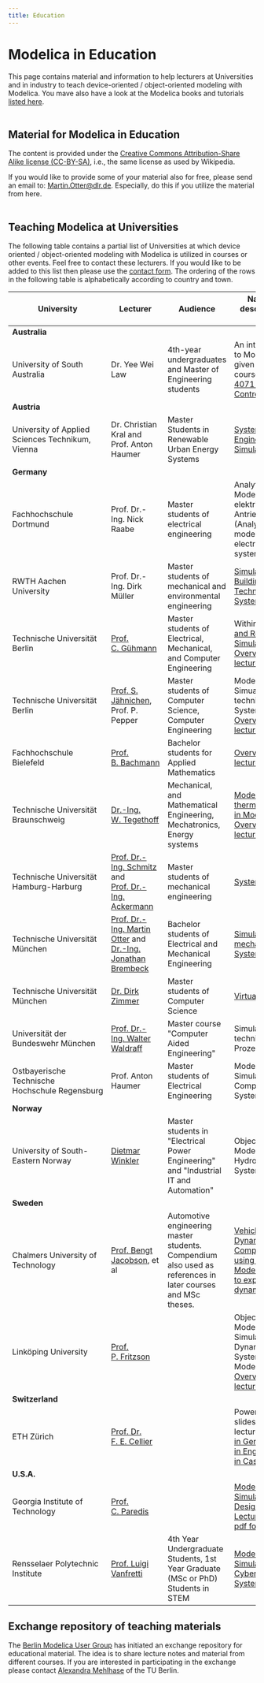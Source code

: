 ```yaml
---
title: Education
---
```


# Modelica in Education

This page contains material and information to help lecturers at Universities and in industry to teach device-oriented / object-oriented modeling with Modelica. You mave also have a look at the Modelica books and tutorials [listed here](/publications/).  
 

## Material for Modelica in Education

The content is provided under the [Creative Commons Attribution-Share Alike license (CC-BY-SA)](http://creativecommons.org/licenses/by-sa/3.0/), i.e., the same license as used by Wikipedia.

If you would like to provide some of your material also for free, please send an email to: [Martin.Otter@dlr.de](mailto:Martin.Otter@dlr.de). Especially, do this if you utilize the material from here.  
 

## Teaching Modelica at Universities

The following table contains a partial list of Universities at which device oriented / object-oriented modeling with Modelica is utilized in courses or other events. Feel free to contact these lecturers. If you would like to be added to this list then please use the [contact form](/imprint/). The ordering of the rows in the following table is alphabetically according to country and town.

| University | Lecturer | Audience | Name and description of event | Language |
| --- | --- | --- | --- | --- |
| **Australia** |     |     |     |     |
| University of South Australia | Dr. Yee Wei Law | 4th-year undergraduates and Master of Engineering students | An introduction to Modelica is given within the course [EEET 4071 Advanced Control](http://programs.unisa.edu.au/public/pcms/course.aspx?pageid=151847) | English |
| **Austria** |     |     |     |     |
| University of Applied Sciences Technikum, Vienna | Dr. Christian Kral and Prof. Anton Haumer | Master Students in Renewable Urban Energy Systems | [Systems Engineering and Simulation](http://www.technikum-wien.at/en/study_programs/master_s/renewable_urban_energy_systems/) | German, partly in English |
| **Germany** |     |     |     |     |
| Fachhochschule Dortmund | Prof. Dr.-Ing. Nick Raabe | Master students of electrical engineering | Analytische Modellierung elektrischer Antriebssysteme (Analytical modeling of electric drive systems) | German |
| RWTH Aachen University | Prof. Dr.-Ing. Dirk Müller | Master students of mechanical and environmental engineering | [Simulation of Building's Technical Systems](http://www.ebc.eonerc.rwth-aachen.de/cms/E-ON-ERC-EBC/Studium/Lehrveranstaltungen/WiSe/~faeg/Anlagensimulation/?lidx=1) | German |
| Technische Universität Berlin | [Prof. C. Gühmann](http://www.mdt.tu-berlin.de/menue/mitarbeiter/leitung/clemens_guehmann/parameter/en/) | Master students of Electrical, Mechanical, and Computer Engineering | Within [Modelling and Real-Time Simulation](http://www.mdt.tu-berlin.de/menue/lehre/modellbildung_und_echtzeitsimulation/)  <br>[Overview of lecture](/events/ModelicaEducational2009/GuehmannWinklerEducationalWorkshop.pdf) | German |
| Technische Universität Berlin | [Prof. S. Jähnichen](http://www.swt.tu-berlin.de/menue/ueber_uns/team/stefan_jaehnichen/parameter/en/), Prof. P. Pepper | Master students of Computer Science, Computer Engineering | Modeling and Simuation of technical Systems [Overview of lecture](https://www.isis.tu-berlin.de/course/view.php?id=4010) | German |
| Fachhochschule Bielefeld | [Prof. B. Bachmann](https://www.fh-bielefeld.de/personenverzeichnis/bernhard-bachmann) | Bachelor students for Applied Mathematics | [Overview of lecture](/events/ModelicaEducational2009/TeachingModelicaBielefeld.pdf) | German |
| Technische Universität Braunschweig | [Dr.-Ing. W. Tegethoff](http://www.ift-bs.de/index.php?option=com_content&amp;view=article&amp;id=83&amp;Itemid=65) | Mechanical, and Mathematical Engineering, Mechatronics, Energy systems | [Modelling of thermal systems in Modelica](http://www.ift-bs.de/index.php?option=com_content&amp;view=article&amp;id=53&amp;Itemid=73)  <br>[Overview of lecture](/events/ModelicaEducational2009/Teaching_Modelica_at_TU_Braunschweig.pdf) | German |
| Technische Universität Hamburg-Harburg | [Prof. Dr.-Ing. Schmitz](http://www.tu-harburg.de/tt/mitarbeiter/schmitz/schmitz.en.html) and [Prof. Dr.-Ing. Ackermann](http://cgi.tu-harburg.de/%7Ehawww/docs/mitarbeiter.htm) | Master students of mechanical engineering | [Systemsimulation](http://www.tu-harburg.de/tt/lehre/simulation/simulation.de.html) | German |
| Technische Universität München | [Prof. Dr.-Ing. Martin Otter](https://rmc.dlr.de/sr/en/staff/martin.otter/) and  <br>[Dr.-Ing. Jonathan Brembeck](https://www.dlr.de/sr/de/desktopdefault.aspx/tabid-11630/) | Bachelor students of Electrical and Mechanical Engineering | [Simulation mechatronischer Systeme](https://www.ei.tum.de/eal/courses/veranstaltungen/sms01/) | German |
| Technische Universität München | [Dr. Dirk Zimmer](http://www.robotic.dlr.de/dirk.zimmer) | Master students of Computer Science | [Virtual Physics](http://www.robotic.de/279) | English/German |
| Universität der Bundeswehr München | [Prof. Dr.-Ing. Walter Waldraff](mailto:walter.waldraff@unibw.de) | Master course "Computer Aided Engineering" | Simulation technischer Prozesse | German |
| Ostbayerische Technische Hochschule Regensburg | Prof. Anton Haumer | Master students of Electrical Engineering | Modeling and Simulation of Complex Energy Systems | German/English |
| **Norway** |     |     |     |     |
| University of South-Eastern Norway | [Dietmar Winkler](http://me.dwe.no) | Master students in "Electrical Power Engineering" and "Industrial IT and Automation" | Object-oriented Modelling of Hydro Power Systems | English |
| **Sweden** |     |     |     |     |
| Chalmers University of Technology | [Prof. Bengt Jacobson](https://www.chalmers.se/en/staff/Pages/bengt-jacobson.aspx), et al | Automotive engineering master students. Compendium also used as references in later courses and MSc theses. | [Vehicle Dynamics Compendium, using small Modelica models to explain the dynamics](https://research.chalmers.se/publication/505928) | English |
| Linköping University | [Prof. P. Fritzson](http://www.ida.liu.se/%7Epetfr/) |     | Object Oriented Modeling and Simulation of Dynamic Systems with Modelica  <br>[Overview of lecture](/events/ModelicaEducational2009/Teaching_Modelica_with_%20Electronic_%20notebooks.pdf) | English |
| **Switzerland** |     |     |     |     |
| ETH Zürich | [Prof. Dr. F. E. Cellier](http://www.inf.ethz.ch/personal/fcellier/) |     | PowerPoint slides of the lectures:  <br>[in German](http://www.inf.ethz.ch/personal/fcellier/Lect/MMPS/Ppt/mmps_ppt.html),  <br>[in English](http://www.inf.ethz.ch/personal/fcellier/Lect/MMPS/Ppt/mmps_ppt_engl.html),  <br>[in Castilian](http://www.inf.ethz.ch/personal/fcellier/Lect/MMPS/Ppt/mmps_ppt_cast.html) | German  <br>English  <br>Castilian |
| **U.S.A.** |     |     |     |     |
| Georgia Institute of Technology | [Prof. C. Paredis](http://www.srl.gatech.edu/Members/cparedis) |     | [Modeling and Simulation in Design](http://www.srl.gatech.edu/education/ME6105)  <br>[Lecture slides (in pdf format)](http://www.srl.gatech.edu/education/ME6105/Lectures/) | English |
| Rensselaer Polytechnic Institute | [Prof. Luigi Vanfretti](https://faculty.rpi.edu/node/36204) | 4th Year Undergraduate Students, 1st Year Graduate (MSc or PhD) Students in STEM | [Modeling and Simulation for Cyber-Physical Systems](https://github.com/ALSETLab/ALSETLab.github.io/blob/master/_teaching/2018-fall-teaching.md) | English |

## Exchange repository of teaching materials

The [Berlin Modelica User Group](http://mosim.swt.tu-berlin.de/wiki/doku.php?id=groupberlin:home) has initiated an exchange repository for educational material. The idea is to share lecture notes and material from different courses. If you are interested in participating in the exchange please contact [Alexandra Mehlhase](mailto:a.mehlhase@tu-berlin.de) of the TU Berlin.
